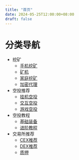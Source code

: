 ```yaml
---
title: "首页"
date: 2024-05-25T12:00:00+08:00
draft: false
---
```


# 分类导航

- 挖矿
  - [手机挖矿](/zh/categories/手机挖矿/)
  - [矿机](/zh/categories/矿机/)
  - [家庭挖矿](/zh/categories/家庭挖矿/)
  - [加密代理](/zh/categories/加密代理/)
- 空投推荐
  - [挂机空投](/zh/categories/挂机空投/)
  - [交互空投](/zh/categories/交互空投/)
  - [游戏空投](/zh/categories/游戏空投/)
- 空投教程
  - [基础装备](/zh/categories/基础装备/)
  - [进阶教程](/zh/categories/进阶教程/)
- 交易所推荐
  - [CEX推荐](/zh/categories/CEX推荐/)
  - [DEX推荐](/zh/categories/DEX推荐/)
  - [质押](/zh/categories/质押/) 